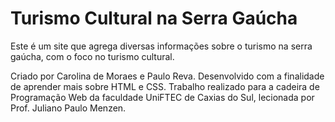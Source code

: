 # Turismo Cultural na Serra Gaúcha
Este é um site que agrega diversas informações sobre o turismo na serra gaúcha, com o foco no turismo cultural.

Criado por Carolina de Moraes e Paulo Reva. Desenvolvido com a finalidade de aprender mais sobre HTML e CSS. Trabalho realizado para a cadeira de Programação Web da faculdade UniFTEC de Caxias do Sul, lecionada por Prof. Juliano Paulo Menzen.
